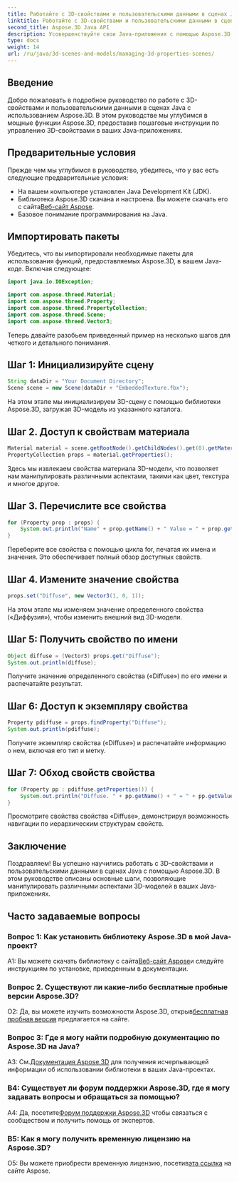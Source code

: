 ```yaml
---
title: Работайте с 3D-свойствами и пользовательскими данными в сценах Java с помощью Aspose.3D
linktitle: Работайте с 3D-свойствами и пользовательскими данными в сценах Java с помощью Aspose.3D
second_title: Aspose.3D Java API
description: Усовершенствуйте свои Java-приложения с помощью Aspose.3D для беспрепятственного управления 3D-свойствами. Следуйте нашему руководству для получения пошаговых инструкций.
type: docs
weight: 14
url: /ru/java/3d-scenes-and-models/managing-3d-properties-scenes/
---
```

## Введение

Добро пожаловать в подробное руководство по работе с 3D-свойствами и пользовательскими данными в сценах Java с использованием Aspose.3D. В этом руководстве мы углубимся в мощные функции Aspose.3D, предоставив пошаговые инструкции по управлению 3D-свойствами в ваших Java-приложениях.

## Предварительные условия

Прежде чем мы углубимся в руководство, убедитесь, что у вас есть следующие предварительные условия:

- На вашем компьютере установлен Java Development Kit (JDK).
- Библиотека Aspose.3D скачана и настроена. Вы можете скачать его с сайта[Веб-сайт Aspose](https://releases.aspose.com/3d/java/).
- Базовое понимание программирования на Java.

## Импортировать пакеты

Убедитесь, что вы импортировали необходимые пакеты для использования функций, предоставляемых Aspose.3D, в вашем Java-коде. Включая следующее:

```java
import java.io.IOException;

import com.aspose.threed.Material;
import com.aspose.threed.Property;
import com.aspose.threed.PropertyCollection;
import com.aspose.threed.Scene;
import com.aspose.threed.Vector3;
```

Теперь давайте разобьем приведенный пример на несколько шагов для четкого и детального понимания.

## Шаг 1: Инициализируйте сцену

```java
String dataDir = "Your Document Directory";
Scene scene = new Scene(dataDir + "EmbeddedTexture.fbx");
```

На этом этапе мы инициализируем 3D-сцену с помощью библиотеки Aspose.3D, загружая 3D-модель из указанного каталога.

## Шаг 2. Доступ к свойствам материала

```java
Material material = scene.getRootNode().getChildNodes().get(0).getMaterial();
PropertyCollection props = material.getProperties();
```

Здесь мы извлекаем свойства материала 3D-модели, что позволяет нам манипулировать различными аспектами, такими как цвет, текстура и многое другое.

## Шаг 3. Перечислите все свойства

```java
for (Property prop : props) {
    System.out.println("Name" + prop.getName() + " Value = " + prop.getValue());
}
```

Переберите все свойства с помощью цикла for, печатая их имена и значения. Это обеспечивает полный обзор доступных свойств.

## Шаг 4. Измените значение свойства

```java
props.set("Diffuse", new Vector3(1, 0, 1));
```

На этом этапе мы изменяем значение определенного свойства («Диффузия»), чтобы изменить внешний вид 3D-модели.

## Шаг 5: Получить свойство по имени

```java
Object diffuse = (Vector3) props.get("Diffuse");
System.out.println(diffuse);
```

Получите значение определенного свойства («Diffuse») по его имени и распечатайте результат.

## Шаг 6: Доступ к экземпляру свойства

```java
Property pdiffuse = props.findProperty("Diffuse");
System.out.println(pdiffuse);
```

Получите экземпляр свойства («Diffuse») и распечатайте информацию о нем, включая его тип и метку.

## Шаг 7: Обход свойств свойства

```java
for (Property pp : pdiffuse.getProperties()) {
    System.out.println("Diffuse. " + pp.getName() + " = " + pp.getValue());
}
```

Просмотрите свойства свойства «Diffuse», демонстрируя возможность навигации по иерархическим структурам свойств.

## Заключение

Поздравляем! Вы успешно научились работать с 3D-свойствами и пользовательскими данными в сценах Java с помощью Aspose.3D. В этом руководстве описаны основные шаги, позволяющие манипулировать различными аспектами 3D-моделей в ваших Java-приложениях.

## Часто задаваемые вопросы

### Вопрос 1: Как установить библиотеку Aspose.3D в мой Java-проект?

 A1: Вы можете скачать библиотеку с сайта[Веб-сайт Aspose](https://releases.aspose.com/3d/java/)и следуйте инструкциям по установке, приведенным в документации.

### Вопрос 2. Существуют ли какие-либо бесплатные пробные версии Aspose.3D?

 О2: Да, вы можете изучить возможности Aspose.3D, открыв[бесплатная пробная версия](https://releases.aspose.com/) предлагается на сайте.

### Вопрос 3: Где я могу найти подробную документацию по Aspose.3D на Java?

 A3: См.[Документация Aspose.3D](https://reference.aspose.com/3d/java/) для получения исчерпывающей информации об использовании библиотеки в ваших Java-проектах.

### В4: Существует ли форум поддержки Aspose.3D, где я могу задавать вопросы и обращаться за помощью?

 A4: Да, посетите[Форум поддержки Aspose.3D](https://forum.aspose.com/c/3d/18) чтобы связаться с сообществом и получить помощь от экспертов.

### В5: Как я могу получить временную лицензию на Aspose.3D?

 О5: Вы можете приобрести временную лицензию, посетив[эта ссылка](https://purchase.aspose.com/temporary-license/) на сайте Aspose.